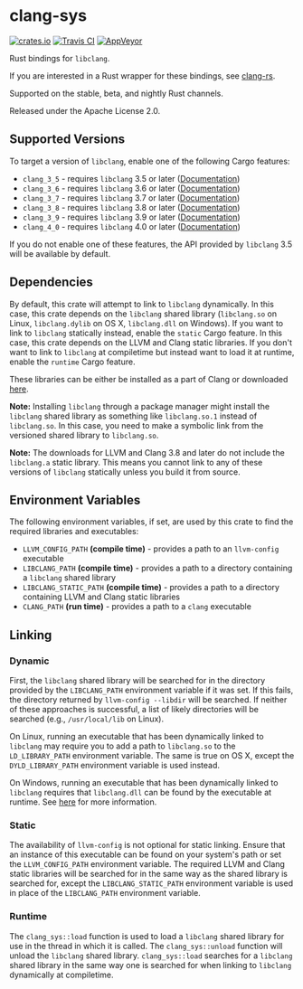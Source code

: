 # clang-sys

[![crates.io](https://img.shields.io/crates/v/clang-sys.svg)](https://crates.io/crates/clang-sys)
[![Travis CI](https://travis-ci.org/KyleMayes/clang-sys.svg?branch=master)](https://travis-ci.org/KyleMayes/clang-sys)
[![AppVeyor](https://ci.appveyor.com/api/projects/status/7tv5mjyg55rof356/branch/master?svg=true)](https://ci.appveyor.com/project/KyleMayes/clang-sys-vtvy5/branch/master)

Rust bindings for `libclang`.

If you are interested in a Rust wrapper for these bindings, see
[clang-rs](https://github.com/KyleMayes/clang-rs).

Supported on the stable, beta, and nightly Rust channels.

Released under the Apache License 2.0.

## Supported Versions

To target a version of `libclang`, enable one of the following Cargo features:

* `clang_3_5` - requires `libclang` 3.5 or later
  ([Documentation](https://kylemayes.github.io/clang-sys/3_5/clang_sys))
* `clang_3_6` - requires `libclang` 3.6 or later
  ([Documentation](https://kylemayes.github.io/clang-sys/3_6/clang_sys))
* `clang_3_7` - requires `libclang` 3.7 or later
  ([Documentation](https://kylemayes.github.io/clang-sys/3_7/clang_sys))
* `clang_3_8` - requires `libclang` 3.8 or later
  ([Documentation](https://kylemayes.github.io/clang-sys/3_8/clang_sys))
* `clang_3_9` - requires `libclang` 3.9 or later
  ([Documentation](https://kylemayes.github.io/clang-sys/3_9/clang_sys))
* `clang_4_0` - requires `libclang` 4.0 or later
  ([Documentation](https://kylemayes.github.io/clang-sys/4_0/clang_sys))

If you do not enable one of these features, the API provided by `libclang` 3.5 will be available by
default.

## Dependencies

By default, this crate will attempt to link to `libclang` dynamically. In this case, this crate
depends on the `libclang` shared library (`libclang.so` on Linux, `libclang.dylib` on OS X,
`libclang.dll` on Windows). If you want to link to `libclang` statically instead, enable the
`static` Cargo feature. In this case, this crate depends on the LLVM and Clang static libraries. If
you don't want to link to `libclang` at compiletime but instead want to load it at runtime, enable
the `runtime` Cargo feature.

These libraries can be either be installed as a part of Clang or downloaded
[here](http://llvm.org/releases/download.html).

**Note:** Installing `libclang` through a package manager might install the `libclang` shared
library as something like `libclang.so.1` instead of `libclang.so`. In this case, you need to make a
symbolic link from the versioned shared library to `libclang.so`.

**Note:** The downloads for LLVM and Clang 3.8 and later do not include the `libclang.a` static
library. This means you cannot link to any of these versions of `libclang` statically unless you
build it from source.

## Environment Variables

The following environment variables, if set, are used by this crate to find the required libraries
and executables:

* `LLVM_CONFIG_PATH` **(compile time)** - provides a path to an `llvm-config` executable
* `LIBCLANG_PATH` **(compile time)** - provides a path to a directory containing a `libclang` shared
  library
* `LIBCLANG_STATIC_PATH` **(compile time)** - provides a path to a directory containing LLVM and
  Clang static libraries
* `CLANG_PATH` **(run time)** - provides a path to a `clang` executable

## Linking

### Dynamic

First, the `libclang` shared library will be searched for in the directory provided by the
`LIBCLANG_PATH` environment variable if it was set. If this fails, the directory returned by
`llvm-config --libdir` will be searched. If neither of these approaches is successful, a list of
likely directories will be searched (e.g., `/usr/local/lib` on Linux).

On Linux, running an executable that has been dynamically linked to `libclang` may require you to
add a path to `libclang.so` to the `LD_LIBRARY_PATH` environment variable. The same is true on OS
X, except the `DYLD_LIBRARY_PATH` environment variable is used instead.

On Windows, running an executable that has been dynamically linked to `libclang` requires that
`libclang.dll` can be found by the executable at runtime. See
[here](https://msdn.microsoft.com/en-us/library/7d83bc18.aspx) for more information.

### Static

The availability of `llvm-config` is not optional for static linking. Ensure that an instance of
this executable can be found on your system's path or set the `LLVM_CONFIG_PATH` environment
variable. The required LLVM and Clang static libraries will be searched for in the same way as the
shared library is searched for, except the `LIBCLANG_STATIC_PATH` environment variable is used in
place of the `LIBCLANG_PATH` environment variable.

### Runtime

The `clang_sys::load` function is used to load a `libclang` shared library for use in the thread in
which it is called. The `clang_sys::unload` function will unload the `libclang` shared library.
`clang_sys::load` searches for a `libclang` shared library in the same way one is searched for when
linking to `libclang` dynamically at compiletime.
